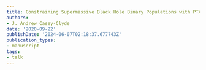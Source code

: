```yaml
---
title: Constraining Supermassive Black Hole Binary Populations with PTAs
authors:
- J. Andrew Casey-Clyde
date: '2020-09-22'
publishDate: '2024-06-07T02:18:37.677743Z'
publication_types:
- manuscript
tags:
- talk
---
```

